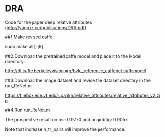 # DRA
Code for the paper deep relative attributes (http://yangxs.cc/publications/DRA.pdf)

##1.Make revised caffe:

sudo make all [-j8]

##2.Download the pretrained caffe model and place it to the Model directory:

http://dl.caffe.berkeleyvision.org/bvlc_reference_caffenet.caffemodel

##3.Download the image dataset and revise the dataset directory in the run_ReNet.m

https://filebox.ece.vt.edu/~parikh/relative_attributes/relative_attributes_v2.zip

##4.Run run_ReNet.m

The prospective result on osr: 0.9770 and on pubfig: 0.9057.

Note that increase n_tr_pairs will improve the performance.


